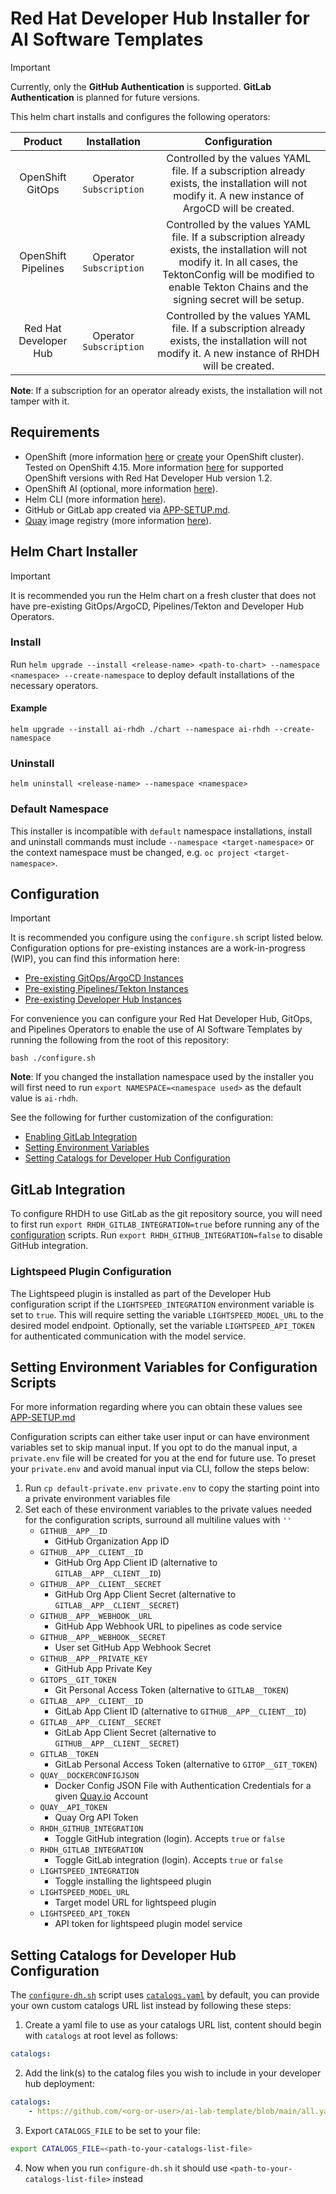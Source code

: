 # Red Hat Developer Hub Installer for AI Software Templates

> [!IMPORTANT] 
> Currently, only the **GitHub Authentication** is supported. **GitLab Authentication** is planned for future versions.

This helm chart installs and configures the following operators:

|       Product       |      Installation       |                                                                                                      Configuration                                                                                                       |
| :-----------------: | :---------------------: | :----------------------------------------------------------------------------------------------------------------------------------------------------------------------------------------------------------------------: |
|  OpenShift GitOps   | Operator `Subscription` |                                    Controlled by the values YAML file. If a subscription already exists, the installation will not modify it. A new instance of ArgoCD will be created.                                     |
| OpenShift Pipelines | Operator `Subscription` | Controlled by the values YAML file. If a subscription already exists, the installation will not modify it. In all cases, the TektonConfig will be modified to enable Tekton Chains and the signing secret will be setup. |
| Red Hat Developer Hub | Operator `Subscription` | Controlled by the values YAML file. If a subscription already exists, the installation will not modify it. A new instance of RHDH will be created. |

**Note**: If a subscription for an operator already exists, the installation will not tamper with it.

## Requirements

- OpenShift (more information [here](https://www.redhat.com/en/technologies/cloud-computing/openshift) or [create](https://console.redhat.com/openshift/create) your OpenShift cluster). Tested on OpenShift 4.15. More information [here](https://access.redhat.com/support/policy/updates/developerhub) for supported OpenShift versions with Red Hat Developer Hub version 1.2.
- OpenShift AI (optional, more information [here](https://www.redhat.com/en/technologies/cloud-computing/openshift/openshift-ai)).
- Helm CLI (more information [here](https://helm.sh/docs/intro/install/)).
- GitHub or GitLab app created via [APP-SETUP.md](./docs/APP-SETUP.md).
- [Quay](https://quay.io/) image registry (more information [here](./docs/APP-SETUP.md#quay-setup)).

## Helm Chart Installer

> [!IMPORTANT]
> It is recommended you run the Helm chart on a fresh cluster that does not have pre-existing GitOps/ArgoCD, Pipelines/Tekton and Developer Hub Operators.

### Install

Run `helm upgrade --install <release-name> <path-to-chart> --namespace <namespace> --create-namespace` to deploy default installations of the necessary operators.

#### Example

`helm upgrade --install ai-rhdh ./chart --namespace ai-rhdh --create-namespace`

### Uninstall

`helm uninstall <release-name> --namespace <namespace>`

### Default Namespace

This installer is incompatible with `default` namespace installations, install and uninstall commands must include `--namespace <target-namespace>` or the context namespace must be changed, e.g. `oc project <target-namespace>`.

## Configuration

> [!IMPORTANT] 
> It is recommended you configure using the `configure.sh` script listed below. Configuration options for pre-existing instances are a work-in-progress (WIP), you can find this information here:
>- [Pre-existing GitOps/ArgoCD Instances](./docs/GITOPS-CONFIG.md)
>- [Pre-existing Pipelines/Tekton Instances](./docs/PIPELINES-CONFIG.md)
>- [Pre-existing Developer Hub Instances](./docs/RHDH-CONFIG.md)

For convenience you can configure your Red Hat Developer Hub, GitOps, and Pipelines Operators to enable the use of AI Software Templates by running the following from the root of this repository:

`bash ./configure.sh`

**Note**: If you changed the installation namespace used by the installer you will first need to run `export NAMESPACE=<namespace used>` as the default value is `ai-rhdh`.

See the following for further customization of the configuration:

- [Enabling GitLab Integration](#gitlab-integration)
- [Setting Environment Variables](#setting-environment-variables-for-configuration-scripts)
- [Setting Catalogs for Developer Hub Configuration](#setting-catalogs-for-developer-hub-configuration)

## GitLab Integration

To configure RHDH to use GitLab as the git repository source, you will need to first run `export RHDH_GITLAB_INTEGRATION=true` before running any of the [configuration](#configuration) scripts. Run `export RHDH_GITHUB_INTEGRATION=false` to disable GitHub integration.

### Lightspeed Plugin Configuration

The Lightspeed plugin is installed as part of the Developer Hub configuration script if the `LIGHTSPEED_INTEGRATION` environment variable is set to `true`. This will require setting the variable `LIGHTSPEED_MODEL_URL` to the desired model endpoint. Optionally, set the variable `LIGHTSPEED_API_TOKEN` for authenticated communication with the model service.

## Setting Environment Variables for Configuration Scripts

For more information regarding where you can obtain these values see [APP-SETUP.md](./docs/APP-SETUP.md)

Configuration scripts can either take user input or can have environment variables set to skip manual input. If you opt to do the manual input, a `private.env` file will be created for you at the end for future use. To preset your `private.env` and avoid manual input via CLI, follow the steps below:

1. Run `cp default-private.env private.env` to copy the starting point into a private environment variables file
2. Set each of these environment variables to the private values needed for the configuration scripts, surround all multiline values with `''`
    - `GITHUB__APP__ID`
        - GitHub Organization App ID
    - `GITHUB__APP__CLIENT__ID`
        - GitHub Org App Client ID (alternative to `GITLAB__APP__CLIENT__ID`)
    - `GITHUB__APP__CLIENT__SECRET`
        - GitHub Org App Client Secret (alternative to `GITLAB__APP__CLIENT__SECRET`)
    - `GITHUB__APP__WEBHOOK__URL`
        - GitHub App Webhook URL to pipelines as code service
    - `GITHUB__APP__WEBHOOK__SECRET`
        - User set GitHub App Webhook Secret
    - `GITHUB__APP__PRIVATE_KEY`
        - GitHub App Private Key
    - `GITOPS__GIT_TOKEN`
        - Git Personal Access Token (alternative to `GITLAB__TOKEN`)
    - `GITLAB__APP__CLIENT__ID`
        - GitLab App Client ID (alternative to `GITHUB__APP__CLIENT__ID`)
    - `GITLAB__APP__CLIENT__SECRET`
        - GitLab App Client Secret (alternative to `GITHUB__APP__CLIENT__SECRET`)
    - `GITLAB__TOKEN`
        - GitLab Personal Access Token (alternative to `GITOP__GIT_TOKEN`)
    - `QUAY__DOCKERCONFIGJSON`
        - Docker Config JSON File with Authentication Credentials for a given [Quay.io](https://quay.io) Account
    - `QUAY__API_TOKEN`
        - Quay Org API Token
    - `RHDH_GITHUB_INTEGRATION`
        - Toggle GitHub integration (login). Accepts `true` or `false`
    - `RHDH_GITLAB_INTEGRATION`
        - Toggle GitLab integration (login). Accepts `true` or `false`
    - `LIGHTSPEED_INTEGRATION`
        - Toggle installing the lightspeed plugin
    - `LIGHTSPEED_MODEL_URL`
        - Target model URL for lightspeed plugin
    - `LIGHTSPEED_API_TOKEN`
        - API token for lightspeed plugin model service

## Setting Catalogs for Developer Hub Configuration

The [`configure-dh.sh`](./scripts/configure-dh.sh) script uses [`catalogs.yaml`](catalogs.yaml) by default, you can provide your own custom catalogs URL list instead by following these steps:
1. Create a yaml file to use as your catalogs URL list, content should begin with `catalogs` at root level as follows:
```yaml
catalogs:
```
2. Add the link(s) to the catalog files you wish to include in your developer hub deployment:
```yaml
catalogs:
    - https://github.com/<org-or-user>/ai-lab-template/blob/main/all.yaml
```
3. Export `CATALOGS_FILE` to be set to your file:
```sh
export CATALOGS_FILE=<path-to-your-catalogs-list-file>
```
4. Now when you run `configure-dh.sh` it should use `<path-to-your-catalogs-list-file>` instead
